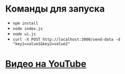 # Команды для запуска
* `npm install`
* `node index.js`
* `node ui.js`
* `curl -X POST http://localhost:3000/send-data -d "key1=value1&key2=value2"`

# [Видео на YouTube](https://youtu.be/ZaV2aAAFAs8)